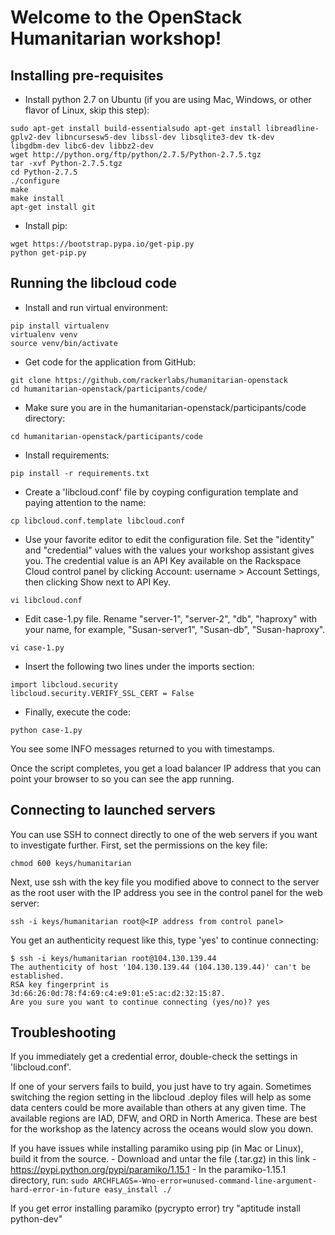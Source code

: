 Welcome to the OpenStack Humanitarian workshop!
===============================================

Installing pre-requisites
-------------------------

+ Install python 2.7 on Ubuntu (if you are using Mac, Windows, or other flavor of Linux, skip this step):
```
sudo apt-get install build-essentialsudo apt-get install libreadline-gplv2-dev libncursesw5-dev libssl-dev libsqlite3-dev tk-dev
libgdbm-dev libc6-dev libbz2-dev
wget http://python.org/ftp/python/2.7.5/Python-2.7.5.tgz
tar -xvf Python-2.7.5.tgz
cd Python-2.7.5
./configure
make
make install
apt-get install git
```
+ Install pip:
```
wget https://bootstrap.pypa.io/get-pip.py
python get-pip.py
```

Running the libcloud code
-------------------------

+ Install and run virtual environment:
```
pip install virtualenv
virtualenv venv
source venv/bin/activate
```
+ Get code for the application from GitHub:
```
git clone https://github.com/rackerlabs/humanitarian-openstack
cd humanitarian-openstack/participants/code/
```
+ Make sure you are in the humanitarian-openstack/participants/code directory:
```
cd humanitarian-openstack/participants/code
```
+ Install requirements:
```
pip install -r requirements.txt
```
+ Create a 'libcloud.conf' file by coyping configuration template and paying attention to the name:
```
cp libcloud.conf.template libcloud.conf
```
+ Use your favorite editor to edit the configuration file. Set the "identity" and "credential" values with the values your workshop assistant gives you. The credential value is an API Key available on the Rackspace Cloud control panel by clicking Account: username > Account Settings, then clicking Show next to API Key.
```
vi libcloud.conf
```
+ Edit case-1.py file. Rename "server-1", "server-2", "db", "haproxy" with your name, for example, "Susan-server1", "Susan-db", "Susan-haproxy".
```
vi case-1.py
```
+ Insert the following two lines under the imports section:
```
import libcloud.security
libcloud.security.VERIFY_SSL_CERT = False
```
+ Finally, execute the code:
```
python case-1.py
```

You see some INFO messages returned to you with timestamps.

Once the script completes, you get a load balancer IP address that you can point your browser to so you can see the app running.


Connecting to launched servers
------------------------------

You can use SSH to connect directly to one of the web servers if you want to investigate further. First, set the permissions on the key file:
```
chmod 600 keys/humanitarian
```

Next, use ssh with the key file you modified above to connect to the server as the root user with the IP address you see in the control panel for the web server:
```
ssh -i keys/humanitarian root@<IP address from control panel>
```

You get an authenticity request like this, type 'yes' to continue connecting:
```
$ ssh -i keys/humanitarian root@104.130.139.44
The authenticity of host '104.130.139.44 (104.130.139.44)' can't be established.
RSA key fingerprint is 3d:66:26:0d:78:f4:69:c4:e9:01:e5:ac:d2:32:15:87.
Are you sure you want to continue connecting (yes/no)? yes
```


Troubleshooting
---------------

If you immediately get a credential error, double-check the settings in 'libcloud.conf'. 

If one of your servers fails to build, you just have to try again. Sometimes switching the region setting in the libcloud .deploy files will help as some data centers could be more available than others at any given time. The available regions are IAD, DFW, and ORD in North America. These are best for the workshop as the latency across the oceans would slow you down.

If you have issues while installing paramiko using pip (in Mac or Linux), build it from the source.
	- Download and untar the file (.tar.gz) in this link - https://pypi.python.org/pypi/paramiko/1.15.1
	- In the paramiko-1.15.1 directory, run:
	  ```
	  sudo ARCHFLAGS=-Wno-error=unused-command-line-argument-hard-error-in-future easy_install ./
	  ```


If you get error installing paramiko (pycrypto error) try  "aptitude install python-dev"

